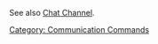 See also [Chat Channel](Chat_Channel.md "wikilink").

[Category: Communication
Commands](Category:_Communication_Commands "wikilink")
